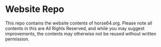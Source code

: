 
# Website Repo

This repo contains the website contents of horse64.org.
Please note all contents in this are All Rights Reserved,
and while you may suggest improvements, the contents may otherwise
not be reused without written permission.
